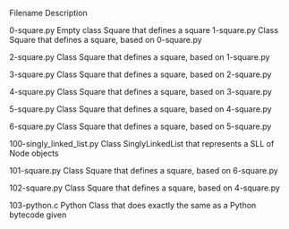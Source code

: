 Filename	Description

0-square.py			Empty class Square that defines a square
1-square.py			Class Square that defines a square, based on 0-square.py

2-square.py			Class Square that defines a square, based on 1-square.py

3-square.py			Class Square that defines a square, based on 2-square.py

4-square.py			Class Square that defines a square, based on 3-square.py

5-square.py			Class Square that defines a square, based on 4-square.py

6-square.py			Class Square that defines a square, based on 5-square.py

100-singly_linked_list.py	Class SinglyLinkedList that represents a SLL of Node objects

101-square.py			Class Square that defines a square, based on 6-square.py

102-square.py			Class Square that defines a square, based on 4-square.py

103-python.c			Python Class that does exactly the same as a Python bytecode given
